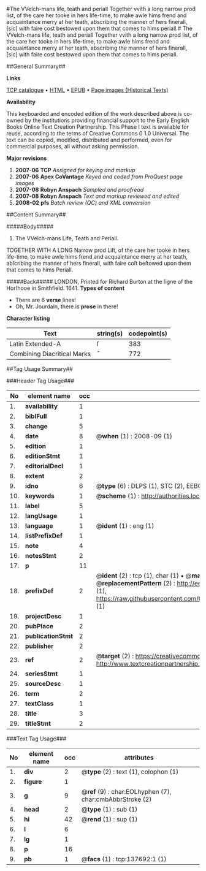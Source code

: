 #The VVelch-mans life, teath and periall Together vvith a long narrow prod list, of the care her tooke in hers life-time, to make awle hims frend and acquaintance merry at her teath, abscribing the manner of hers finerall, [sic] with faire cost bestowed upon them that comes to hims periall.#
The VVelch-mans life, teath and periall Together vvith a long narrow prod list, of the care her tooke in hers life-time, to make awle hims frend and acquaintance merry at her teath, abscribing the manner of hers finerall, [sic] with faire cost bestowed upon them that comes to hims periall.

##General Summary##

**Links**

[TCP catalogue](http://www.ota.ox.ac.uk/tcp/)  • 
[HTML](http://tei.it.ox.ac.uk/tcp/Texts-HTML/free/A96/A96194.html)  • 
[EPUB](http://tei.it.ox.ac.uk/tcp/Texts-EPUB/free/A96/A96194.epub) • 
[Page images (Historical Texts)](https://data.historicaltexts.jisc.ac.uk/view?pubId=eebo-99898094e&pageId=eebo-99898094e-137692-1)

**Availability**

This keyboarded and encoded edition of the
	       work described above is co-owned by the institutions
	       providing financial support to the Early English Books
	       Online Text Creation Partnership. This Phase I text is
	       available for reuse, according to the terms of Creative
	       Commons 0 1.0 Universal. The text can be copied,
	       modified, distributed and performed, even for
	       commercial purposes, all without asking permission.

**Major revisions**

1. __2007-06__ __TCP__ *Assigned for keying and markup*
1. __2007-06__ __Apex CoVantage__ *Keyed and coded from ProQuest page images*
1. __2007-08__ __Robyn Anspach__ *Sampled and proofread*
1. __2007-08__ __Robyn Anspach__ *Text and markup reviewed and edited*
1. __2008-02__ __pfs__ *Batch review (QC) and XML conversion*

##Content Summary##

#####Body#####

1. The VVelch-mans Life, Teath and Periall.

TOGETHER WITH A LONG Narrow prod Liſt, of the care her tooke in hers life-time, to make awle hims frend and acquaintance merry at her teath, abſcribing the manner of hers finerall, with faire coſt beſtowed upon them that comes to hims Periall.

#####Back#####
LONDON, Printed for Richard Burton at the ſigne of the Horſhooe in Smithfield. 1641.
**Types of content**

  * There are 6 **verse** lines!
  * Oh, Mr. Jourdain, there is **prose** in there!

**Character listing**


|Text|string(s)|codepoint(s)|
|---|---|---|
|Latin Extended-A|ſ|383|
|Combining             Diacritical Marks|̄|772|

##Tag Usage Summary##

###Header Tag Usage###

|No|element name|occ|attributes|
|---|---|---|---|
|1.|__availability__|1||
|2.|__biblFull__|1||
|3.|__change__|5||
|4.|__date__|8| @__when__ (1) : 2008-09 (1)|
|5.|__edition__|1||
|6.|__editionStmt__|1||
|7.|__editorialDecl__|1||
|8.|__extent__|2||
|9.|__idno__|6| @__type__ (6) : DLPS (1), STC (2), EEBO-CITATION (1), PROQUEST (1), VID (1)|
|10.|__keywords__|1| @__scheme__ (1) : http://authorities.loc.gov/ (1)|
|11.|__label__|5||
|12.|__langUsage__|1||
|13.|__language__|1| @__ident__ (1) : eng (1)|
|14.|__listPrefixDef__|1||
|15.|__note__|4||
|16.|__notesStmt__|2||
|17.|__p__|11||
|18.|__prefixDef__|2| @__ident__ (2) : tcp (1), char (1)  •  @__matchPattern__ (2) : ([0-9\-]+):([0-9IVX]+) (1), (.+) (1)  •  @__replacementPattern__ (2) : http://eebo.chadwyck.com/downloadtiff?vid=$1&page=$2 (1), https://raw.githubusercontent.com/textcreationpartnership/Texts/master/tcpchars.xml#$1 (1)|
|19.|__projectDesc__|1||
|20.|__pubPlace__|2||
|21.|__publicationStmt__|2||
|22.|__publisher__|2||
|23.|__ref__|2| @__target__ (2) : https://creativecommons.org/publicdomain/zero/1.0/ (1), http://www.textcreationpartnership.org/docs/. (1)|
|24.|__seriesStmt__|1||
|25.|__sourceDesc__|1||
|26.|__term__|2||
|27.|__textClass__|1||
|28.|__title__|3||
|29.|__titleStmt__|2||


###Text Tag Usage###

|No|element name|occ|attributes|
|---|---|---|---|
|1.|__div__|2| @__type__ (2) : text (1), colophon (1)|
|2.|__figure__|1||
|3.|__g__|9| @__ref__ (9) : char:EOLhyphen (7), char:cmbAbbrStroke (2)|
|4.|__head__|2| @__type__ (1) : sub (1)|
|5.|__hi__|42| @__rend__ (1) : sup (1)|
|6.|__l__|6||
|7.|__lg__|1||
|8.|__p__|16||
|9.|__pb__|1| @__facs__ (1) : tcp:137692:1 (1)|
